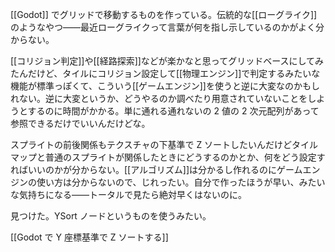 [[Godot]] でグリッドで移動するものを作っている。伝統的な[[ローグライク]]のようなやつ――最近ローグライクって言葉が何を指し示しているのかがよく分からない。

[[コリジョン判定]]や[[経路探索]]などが楽かなと思ってグリッドベースにしてみたんだけど、タイルにコリジョン設定して[[物理エンジン]]で判定するみたいな機能が標準っぽくて、こういう[[ゲームエンジン]]を使うと逆に大変なのかもしれない。逆に大変というか、どうやるのか調べたり用意されていないことをしようとするのに時間がかかる。単に通れる通れないの 2 値の 2 次元配列があって参照できるだけでいいんだけどな。

スプライトの前後関係もテクスチャの下基準で Z ソートしたいんだけどタイルマップと普通のスプライトが関係したときにどうするのかとか、何をどう設定すればいいのかが分からない。[[アルゴリズム]]は分かるし作れるのにゲームエンジンの使い方は分からないので、じれったい。自分で作ったほうが早い、みたいな気持ちになる――トータルで見たら絶対早くはないのに。

見つけた。YSort ノードというものを使うみたい。

[[Godot で Y 座標基準で Z ソートする]]

